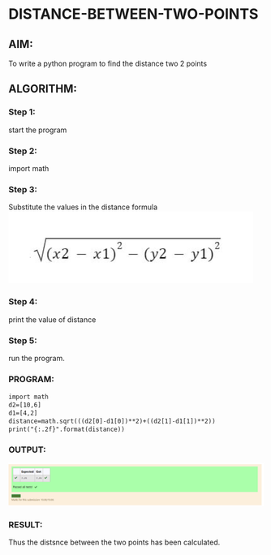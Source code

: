 # DISTANCE-BETWEEN-TWO-POINTS

## AIM:
To write a python program to find the distance two 2 points
## ALGORITHM:
### Step 1: 
start the program
### Step 2: 
import math
### Step 3: 
Substitute the values in the distance formula  ![formula](formula.png)
### Step 4: 
print the value of distance
### Step 5: 
run the program.

### PROGRAM:
```
import math
d2=[10,6]
d1=[4,2]
distance=math.sqrt(((d2[0]-d1[0])**2)+((d2[1]-d1[1])**2))
print("{:.2f}".format(distance))
```
  


### OUTPUT:
![gitlogo](screen2.png)

### RESULT:
Thus the distsnce between the two points has been calculated.